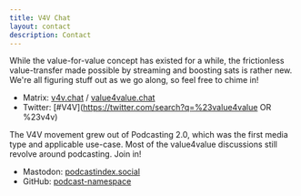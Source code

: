```yaml
---
title: V4V Chat
layout: contact
description: Contact
---
```


While the value-for-value concept has existed for a while, the frictionless
value-transfer made possible by streaming and boosting sats is rather new. We're
all figuring stuff out as we go along, so feel free to chime in!

- Matrix: [v4v.chat](http://v4v.chat) / [value4value.chat](http://value4value.chat)
- Twitter: [#V4V](https://twitter.com/search?q=%23value4value OR %23v4v)

The V4V movement grew out of Podcasting 2.0, which was the first media type and
applicable use-case. Most of the value4value discussions still revolve around
podcasting. Join in!

- Mastodon: [podcastindex.social](https://podcastindex.social)
- GitHub: [podcast-namespace](https://github.com/Podcastindex-org/podcast-namespace/discussions)
